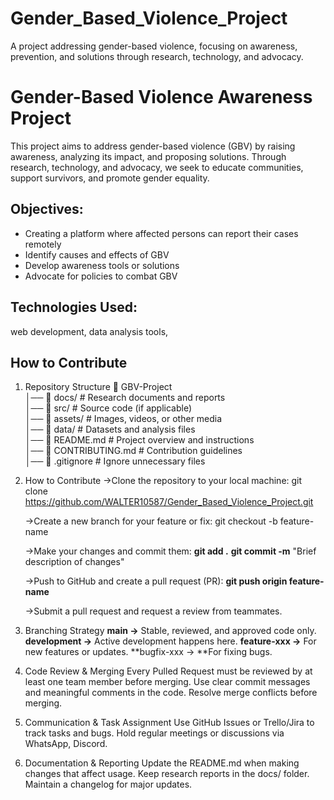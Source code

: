 # Gender_Based_Violence_Project
A project addressing gender-based violence, focusing on awareness, prevention, and solutions through research, technology, and advocacy.


# Gender-Based Violence Awareness Project  

This project aims to address gender-based violence (GBV) by raising awareness, analyzing its impact, and proposing solutions. Through research, technology, and advocacy, we seek to educate communities, support survivors, and promote gender equality.  

## Objectives: 
- Creating a platform where affected persons can report their cases remotely 
- Identify causes and effects of GBV  
- Develop awareness tools or solutions  
- Advocate for policies to combat GBV  

## Technologies Used:  
web development, data analysis tools,  

## How to Contribute  

1. Repository Structure
📂 GBV-Project  
│── 📂 docs/            # Research documents and reports  
│── 📂 src/             # Source code (if applicable)  
│── 📂 assets/          # Images, videos, or other media  
│── 📂 data/            # Datasets and analysis files  
│── 📄 README.md        # Project overview and instructions  
│── 📄 CONTRIBUTING.md  # Contribution guidelines  
│── 📄 .gitignore       # Ignore unnecessary files  

2. How to Contribute
   ->Clone the repository to your local machine:
git clone https://github.com/WALTER10587/Gender_Based_Violence_Project.git

   ->Create a new branch for your feature or fix:
git checkout -b feature-name

   ->Make your changes and commit them:
**git add .**
**git commit -m** "Brief description of changes"

   ->Push to GitHub and create a pull request (PR):
**git push origin feature-name**

   ->Submit a pull request and request a review from teammates.

3. Branching Strategy
**main →** Stable, reviewed, and approved code only.
**development →** Active development happens here.
**feature-xxx →** For new features or updates.
**bugfix-xxx → **For fixing bugs.

4. Code Review & Merging
Every Pulled Request must be reviewed by at least one team member before merging.
Use clear commit messages and meaningful comments in the code.
Resolve merge conflicts before merging.

5. Communication & Task Assignment
Use GitHub Issues or Trello/Jira to track tasks and bugs.
Hold regular meetings or discussions via WhatsApp, Discord.

6. Documentation & Reporting
Update the README.md when making changes that affect usage.
Keep research reports in the docs/ folder.
Maintain a changelog for major updates.
   
